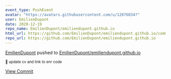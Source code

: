 ```yaml
---
event_type: PushEvent
avatar: "https://avatars.githubusercontent.com/u/12076034?"
user: EmilienDupont
date: 2020-12-19
repo_name: EmilienDupont/emiliendupont.github.io
html_url: https://github.com/EmilienDupont/emiliendupont.github.io/commit/a1690a848bcb0a15314a6067ce816fde3c0423ef
repo_url: https://github.com/EmilienDupont/emiliendupont.github.io
---
```


<a href='https://github.com/EmilienDupont' target='_blank'>EmilienDupont</a> pushed to <a href='https://github.com/EmilienDupont/emiliendupont.github.io' target='_blank'>EmilienDupont/emiliendupont.github.io</a>

<small>:whale: update cv and link to enr code</small>

<a href='https://github.com/EmilienDupont/emiliendupont.github.io/commit/a1690a848bcb0a15314a6067ce816fde3c0423ef' target='_blank'>View Commit</a>